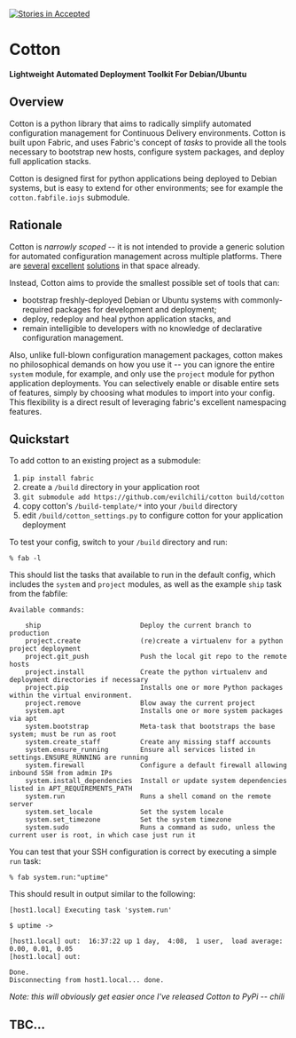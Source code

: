 [![Stories in Accepted](https://badge.waffle.io/evilchili/cotton.png?label=accepted&title=Accepted+Issues)](https://waffle.io/evilchili/cotton)

# Cotton
**Lightweight Automated Deployment Toolkit For Debian/Ubuntu**

## Overview

Cotton is a python library that aims to radically simplify automated configuration management for Continuous Delivery environments. Cotton is built upon Fabric, and uses Fabric's concept of *tasks* to provide all the tools necessary to bootstrap new hosts, configure system packages, and deploy full application stacks.

Cotton is designed first for python applications being deployed to Debian systems, but is easy to extend for other environments; see for example the `cotton.fabfile.iojs` submodule.


## Rationale

Cotton is *narrowly scoped* -- it is not intended to provide a generic solution for automated configuration management across multiple platforms. There are [several](http://cloudinit.readthedocs.org/en/latest/index.html) [excellent](http://www.ansible.com/home) [solutions](https://www.chef.io/chef/) in that space already. 

Instead, Cotton aims to provide the smallest possible set of tools that can:
* bootstrap freshly-deployed Debian or Ubuntu systems with commonly-required packages for development and deployment;
* deploy, redeploy and heal python application stacks, and
* remain intelligible to developers with no knowledge of declarative configuration management.

Also, unlike full-blown configuration management packages, cotton makes no philosophical demands on how you use it -- you can ignore the entire `system` module, for example, and only use the `project` module for python application deployments. You can selectively enable or disable entire sets of features, simply by choosing what modules to import into your config.  This flexibility is a direct result of leveraging fabric's excellent namespacing features.


## Quickstart

To add cotton to an existing project as a submodule:

1. `pip install fabric`
2. create a `/build` directory in your application root
3. `git submodule add https://github.com/evilchili/cotton build/cotton`
4. copy cotton's `/build-template/*` into your `/build` directory
5. edit `/build/cotton_settings.py` to configure cotton for your application deployment

To test your config, switch to your `/build` directory and run:
```
% fab -l
```

This should list the tasks that available to run in the default config, which includes the `system` and `project` modules, 
as well as the example `ship` task from the fabfile:
```
Available commands:

    ship                         Deploy the current branch to production
    project.create               (re)create a virtualenv for a python project deployment
    project.git_push             Push the local git repo to the remote hosts
    project.install              Create the python virtualenv and deployment directories if necessary
    project.pip                  Installs one or more Python packages within the virtual environment.
    project.remove               Blow away the current project
    system.apt                   Installs one or more system packages via apt
    system.bootstrap             Meta-task that bootstraps the base system; must be run as root
    system.create_staff          Create any missing staff accounts
    system.ensure_running        Ensure all services listed in settings.ENSURE_RUNNING are running
    system.firewall              Configure a default firewall allowing inbound SSH from admin IPs
    system.install_dependencies  Install or update system dependencies listed in APT_REQUIREMENTS_PATH
    system.run                   Runs a shell comand on the remote server
    system.set_locale            Set the system locale
    system.set_timezone          Set the system timezone
    system.sudo                  Runs a command as sudo, unless the current user is root, in which case just run it
```

You can test that your SSH configuration is correct by executing a simple `run` task:

```
% fab system.run:"uptime"
```

This should result in output similar to the following:
```
[host1.local] Executing task 'system.run'

$ uptime ->

[host1.local] out:  16:37:22 up 1 day,  4:08,  1 user,  load average: 0.00, 0.01, 0.05
[host1.local] out:

Done.
Disconnecting from host1.local... done.
```

*Note: this will obviously get easier once I've released Cotton to PyPi -- chili*

## TBC...

